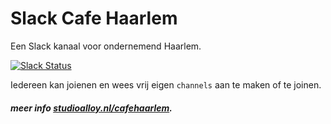 # Slack Cafe Haarlem
Een Slack kanaal voor ondernemend Haarlem.

[![Slack Status](https://cafehaarlem.herokuapp.com/badge.svg)](https://studioalloy.nl/cafehaarlem/)

Iedereen kan joienen en wees vrij eigen `channels` aan te maken of te joinen.

##### meer info [studioalloy.nl/cafehaarlem](//studioalloy.nl/cafehaarlem/).
